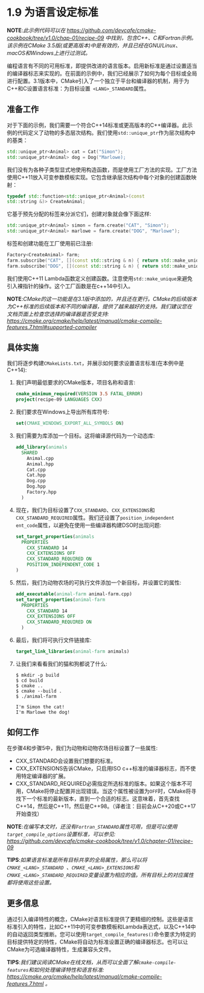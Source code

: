 # 1.9 为语言设定标准

**NOTE**:*此示例代码可以在 https://github.com/devcafe/cmake-cookbook/tree/v1.0/chap-01/recipe-09 中找到，包含C++、C和Fortran示例。该示例在CMake 3.5版(或更高版本)中是有效的，并且已经在GNU/Linux、macOS和Windows上进行过测试。*

编程语言有不同的可用标准，即提供改进的语言版本。启用新标准是通过设置适当的编译器标志来实现的。在前面的示例中，我们已经展示了如何为每个目标或全局进行配置。3.1版本中，CMake引入了一个独立于平台和编译器的机制，用于为C++和C设置语言标准：为目标设置` <LANG>_STANDARD`属性。

## 准备工作

对于下面的示例，我们需要一个符合C++14标准或更高版本的C++编译器。此示例的代码定义了动物的多态层次结构。我们使用`std::unique_ptr`作为层次结构中的基类：

```c++
std::unique_ptr<Animal> cat = Cat("Simon");
std::unique_ptr<Animal> dog = Dog("Marlowe);
```

我们没有为各种子类型显式地使用构造函数，而是使用工厂方法的实现。工厂方法使用C++11放入可变参数模板实现。它包含继承层次结构中每个对象的创建函数映射：

```c++
typedef std::function<std::unique_ptr<Animal>(const
std::string &)> CreateAnimal;
```

它基于预先分配的标签来分派它们，创建对象就会像下面这样:

```c++
std::unique_ptr<Animal> simon = farm.create("CAT", "Simon");
std::unique_ptr<Animal> marlowe = farm.create("DOG", "Marlowe");
```

标签和创建功能在工厂使用前已注册:

```c++
Factory<CreateAnimal> farm;
farm.subscribe("CAT", [](const std::string & n) { return std::make_unique<Cat>(n); });
farm.subscribe("DOG", [](const std::string & n) { return std::make_unique<Dog>(n); });
```

我们使用C++11 Lambda函数定义创建函数。注意使用`std::make_unique`来避免引入裸指针的操作。这个工厂函数是在c++14中引入。

**NOTE**:*CMake的这一功能是在3.1版中添加的，并且还在更行。CMake的后续版本为C++标准的后续版本和不同的编译器，提供了越来越好的支持。我们建议您在文档页面上检查您选择的编译器是否受支持: https://cmake.org/cmake/help/latest/manual/cmake-compile-features.7.html#supported-compiler*

## 具体实施

我们将逐步构建`CMakeLists.txt`，并展示如何要求设置语言标准(在本例中是C++14):

1. 我们声明最低要求的CMake版本，项目名称和语言:

   ```cmake
   cmake_minimum_required(VERSION 3.5 FATAL_ERROR)
   project(recipe-09 LANGUAGES CXX)
   ```

2. 我们要求在Windows上导出所有库符号:

   ```cmake
   set(CMAKE_WINDOWS_EXPORT_ALL_SYMBOLS ON)
   ```

3. 我们需要为库添加一个目标。这将编译源代码为一个动态库:

   ```cmake
   add_library(animals
     SHARED
       Animal.cpp
       Animal.hpp
       Cat.cpp
       Cat.hpp
       Dog.cpp
       Dog.hpp
       Factory.hpp
     )
   ```

4. 现在，我们为目标设置了`CXX_STANDARD`、`CXX_EXTENSIONS`和`CXX_STANDARD_REQUIRED`属性。我们还设置了`position_independent ent_code`属性，以避免在使用一些编译器构建DSO时出现问题:

   ```cmake
   set_target_properties(animals
     PROPERTIES
       CXX_STANDARD 14
       CXX_EXTENSIONS OFF
       CXX_STANDARD_REQUIRED ON
       POSITION_INDEPENDENT_CODE 1
   )
   ```

5. 然后，我们为动物农场的可执行文件添加一个新目标，并设置它的属性:

   ```cmake
   add_executable(animal-farm animal-farm.cpp)
   set_target_properties(animal-farm
     PROPERTIES
       CXX_STANDARD 14
       CXX_EXTENSIONS OFF
       CXX_STANDARD_REQUIRED ON
     )
   ```

6. 最后，我们将可执行文件链接库:

   ```cmake
   target_link_libraries(animal-farm animals)
   ```

7. 让我们来看看我们的猫和狗都说了什么:

   ```shell
   $ mkdir -p build
   $ cd build
   $ cmake ..
   $ cmake --build .
   $ ./animal-farm
   
   I'm Simon the cat!
   I'm Marlowe the dog!
   ```

## 如何工作

在步骤4和步骤5中，我们为动物和动物农场目标设置了一些属性:

* CXX_STANDARD会设置我们想要的标准。
* CXX_EXTENSIONS告诉CMake，只启用ISO c++标准的编译器标志，而不使用特定编译器的扩展。
* CXX_STANDARD_REQUIRED必需指定所选标准的版本。如果这个版本不可用，CMake将停止配置并出现错误。当这个属性被设置为`OFF`时，CMake将寻找下一个标准的最新版本，直到一个合适的标志。这意味着，首先查找C++14，然后是C++11，然后是C++98。（译者注：目前会从C++20或C++17开始查找）

**NOTE**:*在编写本文时，还没有`Fortran_STANDARD`属性可用，但是可以使用`target_compile_options`设置标准，可以参见: https://github.com/devcafe/cmake-cookbook/tree/v1.0/chapter-01/recipe-09*

**TIPS**:*如果语言标准是所有目标共享的全局属性，那么可以将`CMAKE_<LANG>_STANDARD `、`CMAKE_<LANG>_EXTENSIONS`和`CMAKE_<LANG>_STANDARD_REQUIRED`变量设置为相应的值。所有目标上的对应属性都将使用这些设置。*

## 更多信息

通过引入编译特性的概念，CMake对语言标准提供了更精细的控制。这些是语言标准引入的特性，比如C++11中的可变参数模板和Lambda表达式，以及C++14中的自动返回类型推断。您可以使用`target_compile_features()`命令要求为特定的目标提供特定的特性，CMake将自动为标准设置正确的编译器标志。也可以让CMake为可选编译器特性，生成兼容头文件。

**TIPS**:*我们建议阅读CMake在线文档，从而可以全面了解`cmake-compile-features`和如何处理编译特性和语言标准: https://cmake.org/cmake/help/latest/manual/cmake-compile-features.7.html 。*
